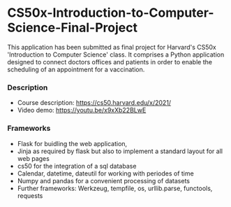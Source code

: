 # CS50x-Introduction-to-Computer-Science-Final-Project

This application has been submitted as final project for Harvard's CS50x 'Introduction to Computer Science' class. It comprises a Python application designed to connect doctors offices and patients in order to enable the scheduling of an appointment for a vaccination.


### Description

- Course description: https://cs50.harvard.edu/x/2021/
- Video demo: https://youtu.be/x9xXb22BLwE


### Frameworks

- Flask for buidling the web application,
- Jinja as required by flask but also to implement a standard layout for all web pages
- cs50 for the integration of a sql database
- Calendar, datetime, dateutil for working with periodes of time
- Numpy and pandas for a convenient processing of datasets
- Further frameworks: Werkzeug, tempfile, os, urllib.parse, functools, requests
